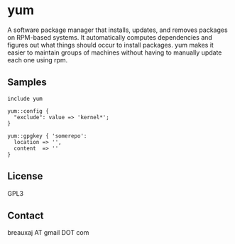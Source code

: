 yum
===

A software package manager that installs, updates, and removes packages on
RPM-based systems. It automatically computes dependencies and figures out what
things should occur to install packages. yum makes it easier to maintain groups
of machines without having to manually update each one using rpm.

Samples
-------
```
include yum
```
```
yum::config {
  "exclude": value => 'kernel*';
}
```
```
yum::gpgkey { 'somerepo':
  location => '',
  content  => ''
}
```

License
-------
GPL3

Contact
-------
breauxaj AT gmail DOT com